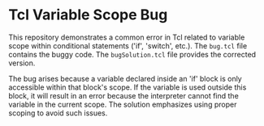 # Tcl Variable Scope Bug

This repository demonstrates a common error in Tcl related to variable scope within conditional statements ('if', 'switch', etc.).  The `bug.tcl` file contains the buggy code. The `bugSolution.tcl` file provides the corrected version.

The bug arises because a variable declared inside an 'if' block is only accessible within that block's scope. If the variable is used outside this block, it will result in an error because the interpreter cannot find the variable in the current scope. The solution emphasizes using proper scoping to avoid such issues.